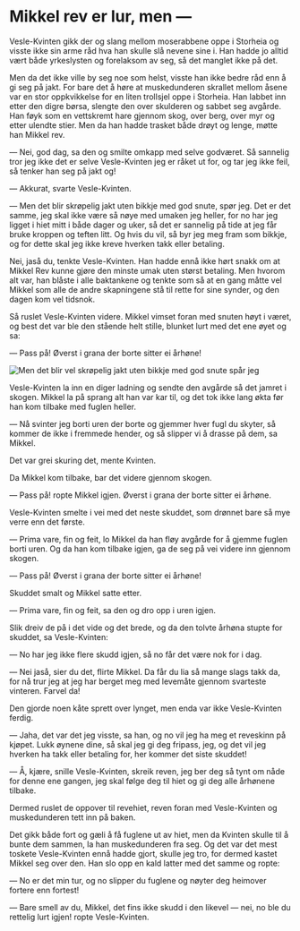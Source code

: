 # Mikkel rev er lur, men —

Vesle-Kvinten gikk der og slang mellom moserabbene oppe i Storheia og visste ikke sin arme råd hva han skulle slå nevene sine i. Han hadde jo alltid vært både yrkeslysten og forelaksom av seg, så det manglet ikke på det.

Men da det ikke ville by seg noe som helst, visste han ikke bedre råd enn å gi seg på jakt. For bare det å høre at muskedunderen skrallet mellom åsene var en stor oppkvikkelse for en liten trollsjel oppe i Storheia. Han labbet inn etter den digre børsa, slengte den over skulderen og sabbet seg avgårde. Han føyk som en vettskremt hare gjennom skog, over berg, over myr og etter ulendte stier. Men da han hadde trasket både drøyt og lenge, møtte han Mikkel rev.

— Nei, god dag, sa den og smilte omkapp med selve godværet. Så sannelig tror jeg ikke det er selve Vesle-Kvinten jeg er råket ut for, og tar jeg ikke feil, så tenker han seg på jakt og!

— Akkurat, svarte Vesle-Kvinten.

— Men det blir skrøpelig jakt uten bikkje med god snute, spør jeg. Det er det samme, jeg skal ikke være så nøye med umaken jeg heller, for no har jeg ligget i hiet mitt i både dager og uker, så det er sannelig på tide at jeg får bruke kroppen og teften litt. Og hvis du vil, så byr jeg meg fram som bikkje, og for dette skal jeg ikke kreve hverken takk eller betaling.

Nei, jaså du, tenkte Vesle-Kvinten. Han hadde ennå ikke hørt snakk om at Mikkel Rev kunne gjøre den minste umak uten størst betaling. Men hvorom alt var, han blåste i alle baktankene og tenkte som så at en gang måtte vel Mikkel som alle de andre skapningene stå til rette for sine synder, og den dagen kom vel tidsnok.

Så ruslet Vesle-Kvinten videre. Mikkel vimset foran med snuten høyt i været, og best det var ble den stående helt stille, blunket lurt med det ene øyet og sa:

— Pass på! Øverst i grana der borte sitter ei århøne!

![Men det blir vel skrøpelig jakt uten bikkje med god snute spår jeg](./mikkel.png)

Vesle-Kvinten la inn en diger ladning og sendte den avgårde så det jamret i skogen. Mikkel la på sprang alt han var kar til, og det tok ikke lang økta før han kom tilbake med fuglen heller.

— Nå svinter jeg borti uren der borte og gjemmer hver fugl du skyter, så kommer de ikke i fremmede hender, og så slipper vi å drasse på dem, sa Mikkel.

Det var grei skuring det, mente Kvinten.

Da Mikkel kom tilbake, bar det videre gjennom skogen.

— Pass på! ropte Mikkel igjen. Øverst i grana der borte sitter ei århøne.

Vesle-Kvinten smelte i vei med det neste skuddet, som drønnet bare så mye verre enn det første.

— Prima vare, fin og feit, lo Mikkel da han fløy avgårde for å gjemme fuglen borti uren. Og da han kom tilbake igjen, ga de seg på vei videre inn gjennom skogen.

— Pass på! Øverst i grana der borte sitter ei århøne!

Skuddet smalt og Mikkel satte etter.

— Prima vare, fin og feit, sa den og dro opp i uren igjen.

Slik dreiv de på i det vide og det brede, og da den tolvte århøna stupte for skuddet, sa Vesle-Kvinten:

— No har jeg ikke flere skudd igjen, så no får det være nok for i dag.

— Nei jaså, sier du det, flirte Mikkel. Da får du lia så mange slags takk da, for nå trur jeg at jeg har berget meg med levemåte gjennom svarteste vinteren. Farvel da!

Den gjorde noen kåte sprett over lynget, men enda var ikke Vesle-Kvinten ferdig.

— Jaha, det var det jeg visste, sa han, og no vil jeg ha meg et reveskinn på kjøpet. Lukk øynene dine, så skal jeg gi deg fripass, jeg, og det vil jeg hverken ha takk eller betaling for, her kommer det siste skuddet!

— Å, kjære, snille Vesle-Kvinten, skreik reven, jeg ber deg så tynt om nåde for denne ene gangen, jeg skal følge deg til hiet og gi deg alle århønene tilbake.

Dermed ruslet de oppover til revehiet, reven foran med Vesle-Kvinten og muskedunderen tett inn på baken.

Det gikk både fort og gæli å få fuglene ut av hiet, men da Kvinten skulle til å bunte dem sammen, la han muskedunderen fra seg. Og det var det mest toskete Vesle-Kvinten ennå hadde gjort, skulle jeg tro, for dermed kastet Mikkel seg over den. Han slo opp en kald latter med det samme og ropte:

— No er det min tur, og no slipper du fuglene og nøyter deg heimover fortere enn fortest!

— Bare smell av du, Mikkel, det fins ikke skudd i den likevel — nei, no ble du rettelig lurt igjen! ropte Vesle-Kvinten.
